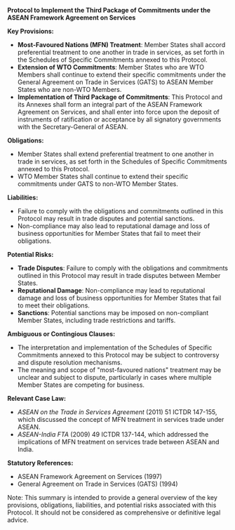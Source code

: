 **Protocol to Implement the Third Package of Commitments under the ASEAN Framework Agreement on Services**

**Key Provisions:**

* **Most-Favoured Nations (MFN) Treatment**: Member States shall accord preferential treatment to one another in trade in services, as set forth in the Schedules of Specific Commitments annexed to this Protocol.
* **Extension of WTO Commitments**: Member States who are WTO Members shall continue to extend their specific commitments under the General Agreement on Trade in Services (GATS) to ASEAN Member States who are non-WTO Members.
* **Implementation of Third Package of Commitments**: This Protocol and its Annexes shall form an integral part of the ASEAN Framework Agreement on Services, and shall enter into force upon the deposit of instruments of ratification or acceptance by all signatory governments with the Secretary-General of ASEAN.

**Obligations:**

* Member States shall extend preferential treatment to one another in trade in services, as set forth in the Schedules of Specific Commitments annexed to this Protocol.
* WTO Member States shall continue to extend their specific commitments under GATS to non-WTO Member States.

**Liabilities:**

* Failure to comply with the obligations and commitments outlined in this Protocol may result in trade disputes and potential sanctions.
* Non-compliance may also lead to reputational damage and loss of business opportunities for Member States that fail to meet their obligations.

**Potential Risks:**

* **Trade Disputes**: Failure to comply with the obligations and commitments outlined in this Protocol may result in trade disputes between Member States.
* **Reputational Damage**: Non-compliance may lead to reputational damage and loss of business opportunities for Member States that fail to meet their obligations.
* **Sanctions**: Potential sanctions may be imposed on non-compliant Member States, including trade restrictions and tariffs.

**Ambiguous or Contingious Clauses:**

* The interpretation and implementation of the Schedules of Specific Commitments annexed to this Protocol may be subject to controversy and dispute resolution mechanisms.
* The meaning and scope of "most-favoured nations" treatment may be unclear and subject to dispute, particularly in cases where multiple Member States are competing for business.

**Relevant Case Law:**

* _ASEAN on the Trade in Services Agreement_ (2011) 51 ICTDR 147-155, which discussed the concept of MFN treatment in services trade under ASEAN.
* _ASEAN-India FTA_ (2009) 49 ICTDR 137-144, which addressed the implications of MFN treatment on services trade between ASEAN and India.

**Statutory References:**

* ASEAN Framework Agreement on Services (1997)
* General Agreement on Trade in Services (GATS) (1994)

Note: This summary is intended to provide a general overview of the key provisions, obligations, liabilities, and potential risks associated with this Protocol. It should not be considered as comprehensive or definitive legal advice.